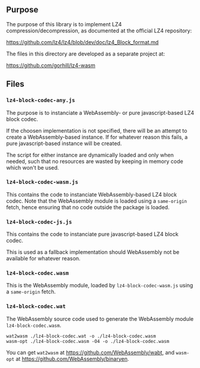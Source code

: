 ## Purpose

The purpose of this library is to implement LZ4 compression/decompression,
as documented at the official LZ4 repository:

https://github.com/lz4/lz4/blob/dev/doc/lz4_Block_format.md

The files in this directory are developed as a separate project at:

https://github.com/gorhill/lz4-wasm

## Files

### `lz4-block-codec-any.js`

The purpose is to instanciate a WebAssembly- or pure javascript-based
LZ4 block codec.

If the choosen implementation is not specified, there will be an attempt to
create a WebAssembly-based instance. If for whatever reason this fails, a
pure javascript-based instance will be created.

The script for either instance are dynamically loaded and only when needed,
such that no resources are wasted by keeping in memory code which won't be
used.

### `lz4-block-codec-wasm.js`

This contains the code to instanciate WebAssembly-based LZ4 block codec. Note
that the WebAssembly module is loaded using a `same-origin` fetch, hence
ensuring that no code outside the package is loaded.

### `lz4-block-codec-js.js`

This contains the code to instanciate pure javascript-based LZ4 block codec.

This is used as a fallback implementation should WebAssembly not be available
for whatever reason.

### `lz4-block-codec.wasm`

This is the WebAssembly module, loaded by `lz4-block-codec-wasm.js` using a
`same-origin` fetch.

### `lz4-block-codec.wat`

The WebAssembly source code used to generate the WebAssembly module `lz4-block-codec.wasm`.

    wat2wasm ./lz4-block-codec.wat -o ./lz4-block-codec.wasm
    wasm-opt ./lz4-block-codec.wasm -O4 -o ./lz4-block-codec.wasm

You can get `wat2wasm` at <https://github.com/WebAssembly/wabt>, and `wasm-opt` at <https://github.com/WebAssembly/binaryen>.
